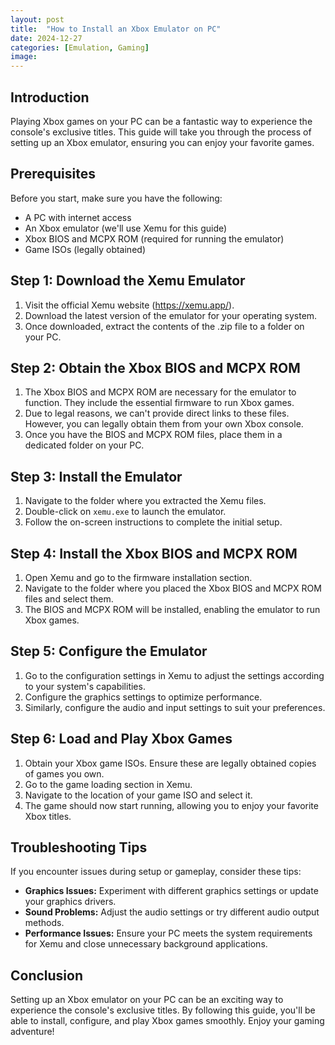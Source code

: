 ```yaml
---
layout: post
title:  "How to Install an Xbox Emulator on PC"
date: 2024-12-27
categories: [Emulation, Gaming]
image: 
---
```


## Introduction

Playing Xbox games on your PC can be a fantastic way to experience the console's exclusive titles. This guide will take you through the process of setting up an Xbox emulator, ensuring you can enjoy your favorite games.

## Prerequisites

Before you start, make sure you have the following:
- A PC with internet access
- An Xbox emulator (we'll use Xemu for this guide)
- Xbox BIOS and MCPX ROM (required for running the emulator)
- Game ISOs (legally obtained)

## Step 1: Download the Xemu Emulator

1. Visit the official Xemu website (https://xemu.app/).
2. Download the latest version of the emulator for your operating system.
3. Once downloaded, extract the contents of the .zip file to a folder on your PC.

## Step 2: Obtain the Xbox BIOS and MCPX ROM

1. The Xbox BIOS and MCPX ROM are necessary for the emulator to function. They include the essential firmware to run Xbox games.
2. Due to legal reasons, we can't provide direct links to these files. However, you can legally obtain them from your own Xbox console.
3. Once you have the BIOS and MCPX ROM files, place them in a dedicated folder on your PC.

## Step 3: Install the Emulator

1. Navigate to the folder where you extracted the Xemu files.
2. Double-click on `xemu.exe` to launch the emulator.
3. Follow the on-screen instructions to complete the initial setup.

## Step 4: Install the Xbox BIOS and MCPX ROM

1. Open Xemu and go to the firmware installation section.
2. Navigate to the folder where you placed the Xbox BIOS and MCPX ROM files and select them.
3. The BIOS and MCPX ROM will be installed, enabling the emulator to run Xbox games.

## Step 5: Configure the Emulator

1. Go to the configuration settings in Xemu to adjust the settings according to your system's capabilities.
2. Configure the graphics settings to optimize performance.
3. Similarly, configure the audio and input settings to suit your preferences.

## Step 6: Load and Play Xbox Games

1. Obtain your Xbox game ISOs. Ensure these are legally obtained copies of games you own.
2. Go to the game loading section in Xemu.
3. Navigate to the location of your game ISO and select it.
4. The game should now start running, allowing you to enjoy your favorite Xbox titles.

## Troubleshooting Tips

If you encounter issues during setup or gameplay, consider these tips:
- **Graphics Issues:** Experiment with different graphics settings or update your graphics drivers.
- **Sound Problems:** Adjust the audio settings or try different audio output methods.
- **Performance Issues:** Ensure your PC meets the system requirements for Xemu and close unnecessary background applications.

## Conclusion

Setting up an Xbox emulator on your PC can be an exciting way to experience the console's exclusive titles. By following this guide, you'll be able to install, configure, and play Xbox games smoothly. Enjoy your gaming adventure!
